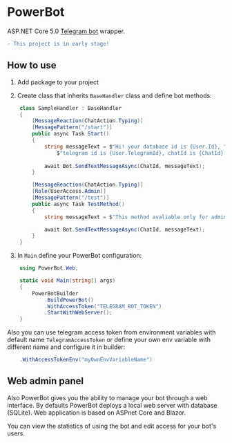 # PowerBot
ASP.NET Core 5.0 [Telegram bot](https://github.com/TelegramBots/Telegram.Bot) wrapper.

```diff
- This project is in early stage!
```

## How to use

1. Add package to your project

2. Create class that inherits `BaseHandler` class and define bot methods:

```csharp
    class SampleHandler : BaseHandler
    {
        [MessageReaction(ChatAction.Typing)]
        [MessagePattern("/start")]
        public async Task Start()
        {
            string messageText = $"Hi! your database id is {User.Id}, " +
                $"telegram id is {User.TelegramId}, chatId is {ChatId}.";
            
            await Bot.SendTextMessageAsync(ChatId, messageText);
        }

        [MessageReaction(ChatAction.Typing)]
        [Role(UserAccess.Admin)]
        [MessagePattern("/test")]
        public async Task TestMethod()
        {
            string messageText = $"This method avaliable only for admins";

            await Bot.SendTextMessageAsync(ChatId, messageText);
        }
    }
```

3. In `Main` define your PowerBot configuration:

```csharp
    using PowerBot.Web;

    static void Main(string[] args)
    {
        PowerBotBuilder
            .BuildPowerBot()
            .WithAccessToken("TELEGRAM_BOT_TOKEN")
            .StartWithWebServer();
    }
```

Also you can use telegram access token from environment variables with default name `TelegramAccessToken` or define your own env variable with different name and configure it in builder:

```csharp
    .WithAccessTokenEnv("myOwnEnvVariableName")
```
## Web admin panel

Also PowerBot gives you the ability to manage your bot through a web interface. By defaults PowerBot deploys a local web server with database (SQLite). Web application is based on ASPnet Core and Blazor.

You can view the statistics of using the bot and edit access for your bot's users.
